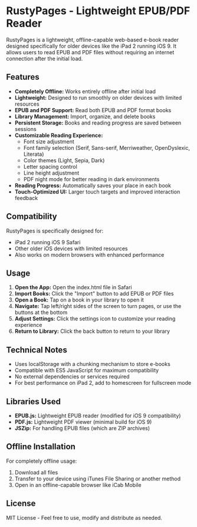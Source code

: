 # RustyPages - Lightweight EPUB/PDF Reader

RustyPages is a lightweight, offline-capable web-based e-book reader designed specifically for older devices like the iPad 2 running iOS 9. It allows users to read EPUB and PDF files without requiring an internet connection after the initial load.

## Features

- **Completely Offline:** Works entirely offline after initial load
- **Lightweight:** Designed to run smoothly on older devices with limited resources
- **EPUB and PDF Support:** Read both EPUB and PDF format books
- **Library Management:** Import, organize, and delete books
- **Persistent Storage:** Books and reading progress are saved between sessions
- **Customizable Reading Experience:**
  - Font size adjustment
  - Font family selection (Serif, Sans-serif, Merriweather, OpenDyslexic, Literata)
  - Color themes (Light, Sepia, Dark)
  - Letter spacing control
  - Line height adjustment
  - PDF night mode for better reading in dark environments
- **Reading Progress:** Automatically saves your place in each book
- **Touch-Optimized UI:** Larger touch targets and improved interaction feedback

## Compatibility

RustyPages is specifically designed for:
- iPad 2 running iOS 9 Safari
- Other older iOS devices with limited resources
- Also works on modern browsers with enhanced performance

## Usage

1. **Open the App:** Open the index.html file in Safari
2. **Import Books:** Click the "Import" button to add EPUB or PDF files
3. **Open a Book:** Tap on a book in your library to open it
4. **Navigate:** Tap left/right sides of the screen to turn pages, or use the buttons at the bottom
5. **Adjust Settings:** Click the settings icon to customize your reading experience
6. **Return to Library:** Click the back button to return to your library

## Technical Notes

- Uses localStorage with a chunking mechanism to store e-books
- Compatible with ES5 JavaScript for maximum compatibility
- No external dependencies or services required
- For best performance on iPad 2, add to homescreen for fullscreen mode

## Libraries Used

- **EPUB.js:** Lightweight EPUB reader (modified for iOS 9 compatibility)
- **PDF.js:** Lightweight PDF viewer (minimal build for iOS 9)
- **JSZip:** For handling EPUB files (which are ZIP archives)

## Offline Installation

For completely offline usage:
1. Download all files
2. Transfer to your device using iTunes File Sharing or another method
3. Open in an offline-capable browser like iCab Mobile

## License

MIT License - Feel free to use, modify and distribute as needed. 